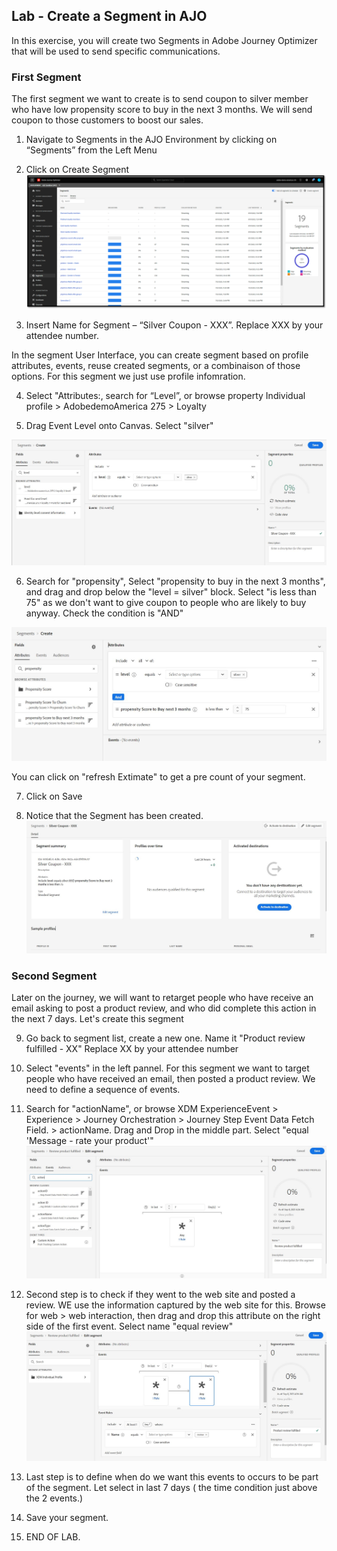 ## Lab - Create a Segment in AJO

In this exercise, you will create two Segments in Adobe Journey Optimizer that will be used to send specific communications.


### First Segment
The first segment we want to create is to send coupon to silver member who have low propensity score to buy in the next 3 months. 
We will send coupon to those customers to boost our sales. 

1.  Navigate to Segments in the AJO Environment by clicking on “Segments” from the Left Menu
2.  Click on Create Segment
![Segment](https://github.com/adobe-dss-aep/ajo-handson-labs/blob/8f00bf935516f16f128faa2c9eed3ad218ae994b/0.%20Images/Segmentation_1.png)


3.  Insert Name for Segment – “Silver Coupon - XXX”. Replace XXX by your attendee number. 

In the segment User Interface, you can create segment based on profile attributes, events, reuse created segments, or a combinaison of those options. For this segment we just use profile infomration. 

4.  Select "Attributes:, search for “Level”, or browse property Individual profile > AdobedemoAmerica 275 > Loyalty

5.  Drag Event Level onto Canvas. Select "silver"

![Segment](https://github.com/adobe-dss-aep/ajo-handson-labs/blob/main/0.%20Images/Segment1-step1.JPG)

6.  Search for "propensity", Select "propensity to buy in the next 3 months", and drag and drop below the "level = silver" block. 
Select "is less than 75" as we don't want to give coupon to people who are likely to buy anyway. 
Check the condition is "AND"

![Segment](https://github.com/adobe-dss-aep/ajo-handson-labs/blob/main/0.%20Images/Segment1-step2.JPG)

You can click on "refresh Extimate" to get a pre count of your segment.  

7.  Click on Save

8.  Notice that the Segment has been created.
![Segment](https://github.com/adobe-dss-aep/ajo-handson-labs/blob/main/0.%20Images/Segment1-step3.JPG)
 

### Second Segment
Later on the journey, we will want to retarget people who have receive an email asking to post a product review, and who did complete this action in the next 7 days. Let's create this segment

9.  Go back to segment list, create a new one. Name it "Product review fulfilled - XX" Replace XX by your attendee number

10. Select "events" in the left pannel. 
For this segment we want to target people who have received an email, then posted a product review. We need to define a sequence of events. 

10. Search for "actionName", or browse XDM ExperienceEvent > Experience > Journey Orchestration > Journey Step Event Data Fetch Field. > actionName. Drag and Drop in the middle part. Select "equal 'Message - rate your product'"     
![Segment](https://github.com/adobe-dss-aep/ajo-handson-labs/blob/main/0.%20Images/Segment2_step1.JPG)
 
 
12. Second step is to check if they went to the web site and posted a review. WE use the information captured by the web site for this. Browse for web > web interaction, then drag and drop this attribute on the right side of the first event. Select name "equal review"     
![Segment](https://github.com/adobe-dss-aep/ajo-handson-labs/blob/main/0.%20Images/Segment2_step3.JPG)
 
13. Last step is to define when do we want this events to occurs to be part of the segment. Let select in last 7 days ( the time condition just above the 2 events.)

14. Save your segment. 

15.  END OF LAB.
